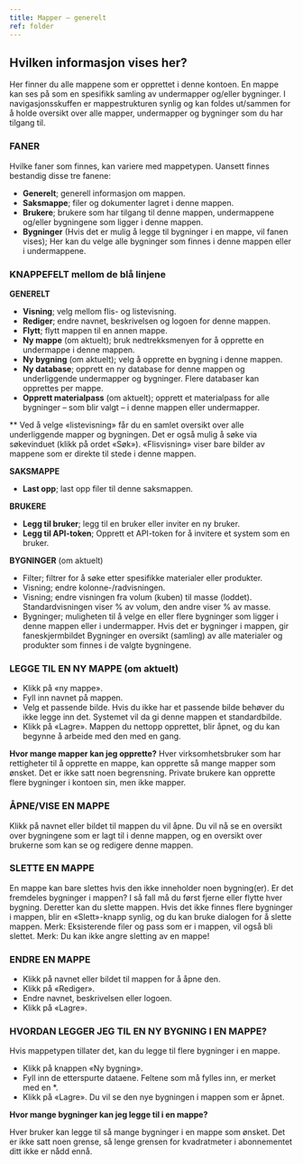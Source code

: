 ```yaml
---
title: Mapper – generelt
ref: folder
---
```


## Hvilken informasjon vises her?
Her finner du alle mappene som er opprettet i denne kontoen. En mappe kan ses på som en spesifikk samling av undermapper og/eller bygninger. I navigasjonsskuffen er mappestrukturen synlig og kan foldes ut/sammen for å holde oversikt over alle mapper, undermapper og bygninger som du har tilgang til.

### FANER
Hvilke faner som finnes, kan variere med mappetypen. Uansett finnes bestandig disse tre fanene:
- **Generelt**; generell informasjon om mappen.
- **Saksmappe**; filer og dokumenter lagret i denne mappen.
- **Brukere**; brukere som har tilgang til denne mappen, undermappene og/eller bygningene som ligger i denne mappen.
- **Bygninger** (Hvis det er mulig å legge til bygninger i en mappe, vil fanen vises); Her kan du velge alle bygninger som finnes i denne mappen eller i undermappene.



### KNAPPEFELT mellom de blå linjene
**GENERELT**
- **Visning**; velg mellom flis- og listevisning.
- **Rediger**; endre navnet, beskrivelsen og logoen for denne mappen.
- **Flytt**; flytt mappen til en annen mappe.
- **Ny mappe** (om aktuelt); bruk nedtrekksmenyen for å opprette en undermappe i denne mappen.
- **Ny bygning** (om aktuelt); velg å opprette en bygning i denne mappen.
- **Ny database**; opprett en ny database for denne mappen og underliggende undermapper og bygninger. Flere databaser kan opprettes per mappe.
- **Opprett materialpass** (om aktuelt); opprett et materialpass for alle bygninger – som blir valgt – i denne mappen eller undermapper.

** Ved å velge «listevisning» får du en samlet oversikt over alle underliggende mapper og bygningen. Det er også mulig å søke via søkevinduet (klikk på ordet «Søk»). «Flisvisning» viser bare bilder av mappene som er direkte til stede i denne mappen.

**SAKSMAPPE**
- **Last opp**; last opp filer til denne saksmappen.

**BRUKERE**
- **Legg til bruker**; legg til en bruker eller inviter en ny bruker.
- **Legg til API-token**; Opprett et API-token for å invitere et system som en bruker.

**BYGNINGER** (om aktuelt)
- Filter; filtrer for å søke etter spesifikke materialer eller produkter.
- Visning; endre kolonne-/radvisningen.
- Visning; endre visningen fra volum (kuben) til masse (loddet). Standardvisningen viser % av volum, den andre viser % av masse.
- Bygninger; muligheten til å velge en eller flere bygninger som ligger i denne mappen eller i undermapper.
Hvis det er bygninger i mappen, gir faneskjermbildet Bygninger en oversikt (samling) av alle materialer og produkter som finnes i de valgte bygningene.


### LEGGE TIL EN NY MAPPE (om aktuelt)
- Klikk på «ny mappe».
- Fyll inn navnet på mappen.
- Velg et passende bilde. Hvis du ikke har et passende bilde behøver du ikke legge inn det. Systemet vil da gi denne mappen et standardbilde.
- Klikk på «Lagre». Mappen du nettopp opprettet, blir åpnet, og du kan begynne å arbeide med den med en gang.

**Hvor mange mapper kan jeg opprette?**
Hver virksomhetsbruker som har rettigheter til å opprette en mappe, kan opprette så mange mapper som ønsket. Det er ikke satt noen begrensning. Private brukere kan opprette flere bygninger i kontoen sin, men ikke mapper.


### ÅPNE/VISE EN MAPPE
Klikk på navnet eller bildet til mappen du vil åpne. Du vil nå se en oversikt over bygningene som er lagt til i denne mappen, og en oversikt over brukerne som kan se og redigere denne mappen.


### SLETTE EN MAPPE
En mappe kan bare slettes hvis den ikke inneholder noen bygning(er). Er det fremdeles bygninger i mappen? I så fall må du først fjerne eller flytte hver bygning. Deretter kan du slette mappen. Hvis det ikke finnes flere bygninger i mappen, blir en «Slett»-knapp synlig, og du kan bruke dialogen for å slette mappen. Merk: Eksisterende filer og pass som er i mappen, vil også bli slettet. Merk: Du kan ikke angre sletting av en mappe!


### ENDRE EN MAPPE
- Klikk på navnet eller bildet til mappen for å åpne den.
- Klikk på «Rediger».
- Endre navnet, beskrivelsen eller logoen.
- Klikk på «Lagre».


### HVORDAN LEGGER JEG TIL EN NY BYGNING I EN MAPPE?
Hvis mappetypen tillater det, kan du legge til flere bygninger i en mappe.

- Klikk på knappen «Ny bygning».
- Fyll inn de etterspurte dataene. Feltene som må fylles inn, er merket med en *.
- Klikk på «Lagre». Du vil se den nye bygningen i mappen som er åpnet.

**Hvor mange bygninger kan jeg legge til i en mappe?** 

Hver bruker kan legge til så mange bygninger i en mappe som ønsket. Det er ikke satt noen grense, så lenge grensen for kvadratmeter i abonnementet ditt ikke er nådd ennå.
